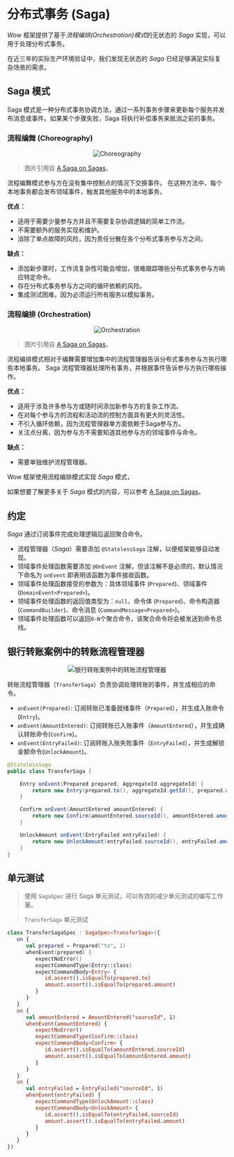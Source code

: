 # 分布式事务 (Saga)

_Wow_ 框架提供了基于*流程编排(Orchestration)模式*的无状态的 _Saga_ 实现，可以用于处理分布式事务。

在近三年的实际生产环境验证中，我们发现无状态的 _Saga_ 已经足够满足实际复杂场景的需求。

## Saga 模式

Saga 模式是一种分布式事务协调方法，通过一系列事务步骤来更新每个服务并发布消息或事件。如果某个步骤失败，Saga 将执行补偿事务来抵消之前的事务。

### 流程编舞 (Choreography)

<center>

![Choreography](../public/images/saga/choreography.png)
</center>

> 图片引用自 [A Saga on Sagas](https://learn.microsoft.com/en-us/previous-versions/msp-n-p/jj591569(v=pandp.10))。

流程编舞模式参与方在没有集中控制点的情况下交换事件。
在这种方法中，每个本地事务都会发布领域事件，触发其他服务中的本地事务。

**优点：**
- 适用于需要少量参与方并且不需要复杂协调逻辑的简单工作流。
- 不需要额外的服务实现和维护。
- 消除了单点故障的风险，因为责任分散在各个分布式事务参与方之间。

**缺点：**
- 添加新步骤时，工作流复杂性可能会增加，很难跟踪哪些分布式事务参与方响应特定命令。
- 存在分布式事务参与方之间的循环依赖的风险。
- 集成测试困难，因为必须运行所有服务以模拟事务。

### 流程编排 (Orchestration)

<center>

![Orchestration](../public/images/saga/orchestration.png)
</center>

> 图片引用自 [A Saga on Sagas](https://learn.microsoft.com/en-us/previous-versions/msp-n-p/jj591569(v=pandp.10))。

流程编排模式相对于编舞需要增加集中的流程管理器告诉分布式事务参与方执行哪些本地事务。
Saga 流程管理器处理所有事务，并根据事件告诉参与方执行哪些操作。

**优点：**
- 适用于涉及许多参与方或随时间添加新参与方的复杂工作流。
- 在对每个参与方的流程和活动流的控制方面具有更大的灵活性。
- 不引入循环依赖，因为流程管理器单方面依赖于Saga参与方。
- 关注点分离，因为参与方不需要知道其他参与方的领域事件与命令。

**缺点：**
- 需要单独维护流程管理器。

Wow 框架使用流程编排模式实现 _Saga_ 模式，

如果想要了解更多关于 _Saga_ 模式的内容，可以参考 [A Saga on Sagas](https://learn.microsoft.com/en-us/previous-versions/msp-n-p/jj591569(v=pandp.10))。

## 约定

_Saga_ 通过订阅事件完成处理逻辑后返回聚合命令。

- 流程管理器（_Saga_）需要添加 `@StatelessSaga` 注解，以便框架能够自动发现。
- 领域事件处理函数需要添加 `@OnEvent` 注解，但该注解不是必须的，默认情况下命名为 `onEvent` 即表明该函数为事件接收函数。
- 领域事件处理函数接受的参数为：具体领域事件 (`Prepared`)、领域事件 (`DomainEvent<Prepared>`)。
- 领域事件处理函数的返回值类型为：`null`、命令体 (`Prepared`)、命令构造器 (`CommandBuilder`)、命令消息 (`CommandMessage<Prepared>`)。
- 领域事件处理函数可以返回`0-N`个聚合命令，该聚合命令将会被发送到命令总线。

## 银行转账案例中的转账流程管理器

<center>

![银行转账案例中的转账流程管理器](../public/images/example/transfer-saga.svg)
</center>

转账流程管理器（`TransferSaga`）负责协调处理转账的事件，并生成相应的命令。

- `onEvent(Prepared)`: 订阅转账已准备就绪事件（`Prepared`），并生成入账命令(`Entry`)。
- `onEvent(AmountEntered)`: 订阅转账已入账事件（`AmountEntered`），并生成确认转账命令(`Confirm`)。
- `onEvent(EntryFailed)`: 订阅转账入账失败事件（`EntryFailed`），并生成解锁金额命令(`UnlockAmount`)。

```java
@StatelessSaga
public class TransferSaga {

    Entry onEvent(Prepared prepared, AggregateId aggregateId) {
        return new Entry(prepared.to(), aggregateId.getId(), prepared.amount());
    }

    Confirm onEvent(AmountEntered amountEntered) {
        return new Confirm(amountEntered.sourceId(), amountEntered.amount());
    }

    UnlockAmount onEvent(EntryFailed entryFailed) {
        return new UnlockAmount(entryFailed.sourceId(), entryFailed.amount());
    }
}
```

## 单元测试

> 使用 `SagaSpec` 进行 Saga 单元测试，可以有效的减少单元测试的编写工作量。

> `TransferSaga` 单元测试

```kotlin
class TransferSagaSpec : SagaSpec<TransferSaga>({
   on {
      val prepared = Prepared("to", 1)
      whenEvent(prepared) {
         expectNoError()
         expectCommandType(Entry::class)
         expectCommandBody<Entry> {
            id.assert().isEqualTo(prepared.to)
            amount.assert().isEqualTo(prepared.amount)
         }
      }
   }
   on {
      val amountEntered = AmountEntered("sourceId", 1)
      whenEvent(amountEntered) {
         expectNoError()
         expectCommandType(Confirm::class)
         expectCommandBody<Confirm> {
            id.assert().isEqualTo(amountEntered.sourceId)
            amount.assert().isEqualTo(amountEntered.amount)
         }
      }
   }
   on {
      val entryFailed = EntryFailed("sourceId", 1)
      whenEvent(entryFailed) {
         expectCommandType(UnlockAmount::class)
         expectCommandBody<UnlockAmount> {
            id.assert().isEqualTo(entryFailed.sourceId)
            amount.assert().isEqualTo(entryFailed.amount)
         }
      }
   }
})
```
